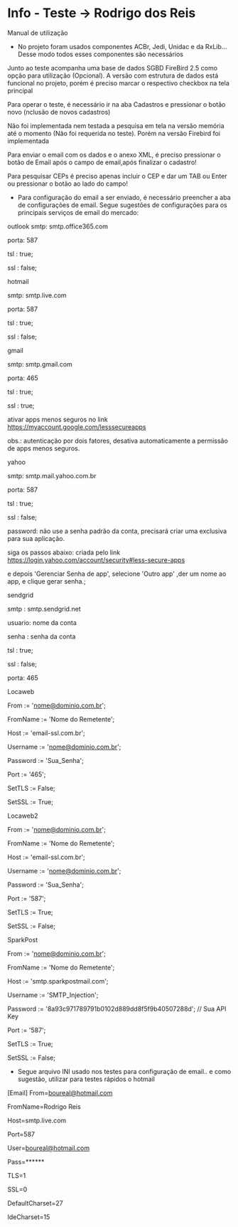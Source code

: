 # Info - Teste -> Rodrigo dos Reis

Manual de utilização

- No projeto foram usados componentes ACBr, Jedi, Unidac e da RxLib... Desse modo todos esses componentes são necessários

Junto ao teste acompanha uma base de dados SGBD FireBird 2.5 como opção para utilização (Opcional). A versão com estrutura de dados está funcional no projeto, porém é preciso marcar o respectivo checkbox na tela principal

Para operar o teste, é necessário ir na aba Cadastros e pressionar o botão novo (nclusão de novos cadastros)

Não foi implementada nem testada a pesquisa em tela na versão memória até o momento (Não foi requerida no teste). Porém na versão Firebird foi implementada

Para enviar o email com os dados e o anexo XML, é preciso pressionar o botão de Email após o campo de email,após finalizar o cadastro!

Para pesquisar CEPs é preciso apenas incluir o CEP e dar um TAB ou Enter ou pressionar o botão ao lado do campo!

- Para configuração do email a ser enviado, é necessário preencher a aba de configurações de email. Segue sugestões de configurações para os principais serviços de email do mercado:

outlook
smtp: smtp.office365.com

porta: 587

tsl : true;

ssl : false;


hotmail

smtp: smtp.live.com

porta: 587

tsl : true;

ssl : false;


gmail

smtp: smtp.gmail.com

porta: 465

tsl : true;

ssl : true;

ativar apps menos seguros no link https://myaccount.google.com/lesssecureapps

obs.: autenticação por dois fatores, desativa automaticamente a permissão de apps menos seguros.


yahoo

smtp: smtp.mail.yahoo.com.br

porta: 587

tsl : true;

ssl : false;

password: não use a senha padrão da conta, precisará criar uma exclusiva para sua aplicação.

siga os passos abaixo: criada pelo link https://login.yahoo.com/account/security#less-secure-apps

e depois 'Gerenciar Senha de app', selecione 'Outro app' ,der um nome ao app, e clique gerar senha.;


sendgrid

smtp : smtp.sendgrid.net

usuario: nome da conta

senha : senha da conta

tsl : true;

ssl : false;

porta: 465


Locaweb

From := 'nome@dominio.com.br';

FromName := 'Nome do Remetente';

Host := 'email-ssl.com.br';

Username := 'nome@dominio.com.br';

Password := 'Sua_Senha';

Port := '465';

SetTLS := False;

SetSSL := True;


Locaweb2

From := 'nome@dominio.com.br';

FromName := 'Nome do Remetente';

Host := 'email-ssl.com.br';

Username := 'nome@dominio.com.br';

Password := 'Sua_Senha';

Port := '587';

SetTLS := True;

SetSSL := False;


SparkPost

From := 'nome@dominio.com.br';

FromName := 'Nome do Remetente';

Host := 'smtp.sparkpostmail.com';

Username := 'SMTP_Injection';

Password := '8a93c971789791b0102d889dd8f5f9b40507288d'; // Sua API Key

Port := '587';

SetTLS := True;

SetSSL := False;



- Segue arquivo INI usado nos testes para configuração de email.. e como sugestão, utilizar para testes rápidos o hotmail

[Email]
From=boureal@hotmail.com

FromName=Rodrigo Reis

Host=smtp.live.com

Port=587

User=boureal@hotmail.com

Pass=******

TLS=1

SSL=0

DefaultCharset=27

IdeCharset=15


 
